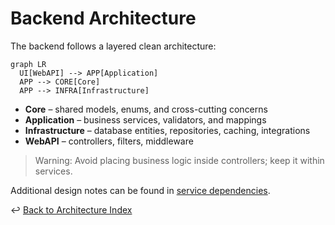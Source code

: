 # Backend Architecture

The backend follows a layered clean architecture:

```mermaid
graph LR
  UI[WebAPI] --> APP[Application]
  APP --> CORE[Core]
  APP --> INFRA[Infrastructure]
```

* **Core** – shared models, enums, and cross-cutting concerns
* **Application** – business services, validators, and mappings
* **Infrastructure** – database entities, repositories, caching, integrations
* **WebAPI** – controllers, filters, middleware

> Warning: Avoid placing business logic inside controllers; keep it within services.

Additional design notes can be found in [service dependencies](../../Docs/service-dependencies.md).

↩ [Back to Architecture Index](./_index.md)
